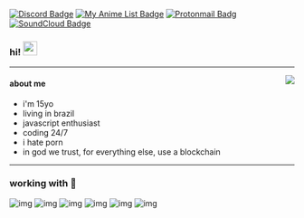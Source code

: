 [![Discord Badge](https://img.shields.io/badge/Discord-7289DA?style=for-the-badge&logo=discord&logoColor=white&color=black)](https://discord.com/users/861669776245915710)
[![My Anime List Badge](https://img.shields.io/badge/Myanimelist-2E51A2?style=for-the-badge&logo=myanimelist&logoColor=white&color=black)](https://myanimelist.net/profile/swwden)
[![Protonmail Badg](https://img.shields.io/badge/ProtonMail-8B89CC?style=for-the-badge&logo=protonmail&logoColor=white&color=black)](mailto:contatomatt@protonmail.com)
[![SoundCloud Badge](https://img.shields.io/badge/SoundCloud-FF3300?style=for-the-badge&logo=soundcloud&logoColor=white&color=black)](https://soundcloud.com/swwden)

### hi! <img src="https://camo.githubusercontent.com/e8e7b06ecf583bc040eb60e44eb5b8e0ecc5421320a92929ce21522dbc34c891/68747470733a2f2f6d656469612e67697068792e636f6d2f6d656469612f6876524a434c467a6361737252346961377a2f67697068792e676966"  width="25px">
---

<img align="right" src="https://github-readme-stats.vercel.app/api?username=swwden&count_private=true&show_icons=true&theme=dark">


#### about me
* i'm 15yo 
* living in brazil
* javascript enthusiast
* coding 24/7
* i hate porn
* in god we trust, for everything else, use a blockchain

---

### working with 💸

![img](https://img.shields.io/badge/firebase-ffca28?style=for-the-badge&logo=firebase&logoColor=white&color=black)
![img](https://img.shields.io/badge/CSS3-1572B6?style=for-the-badge&logo=css3&logoColor=white&color=black)
![img](https://img.shields.io/badge/HTML5-E34F26?style=for-the-badge&logo=html5&logoColor=white&color=black)
![img](https://img.shields.io/badge/JavaScript-323330?style=for-the-badge&logo=javascript&logoColor=white&color=black)
![img](https://img.shields.io/badge/json-5E5C5C?style=for-the-badge&logo=json&logoColor=white&color=black)
![img](https://img.shields.io/badge/Node.js-339933?style=for-the-badge&logo=nodedotjs&logoColor=white&color=black)
  
  

